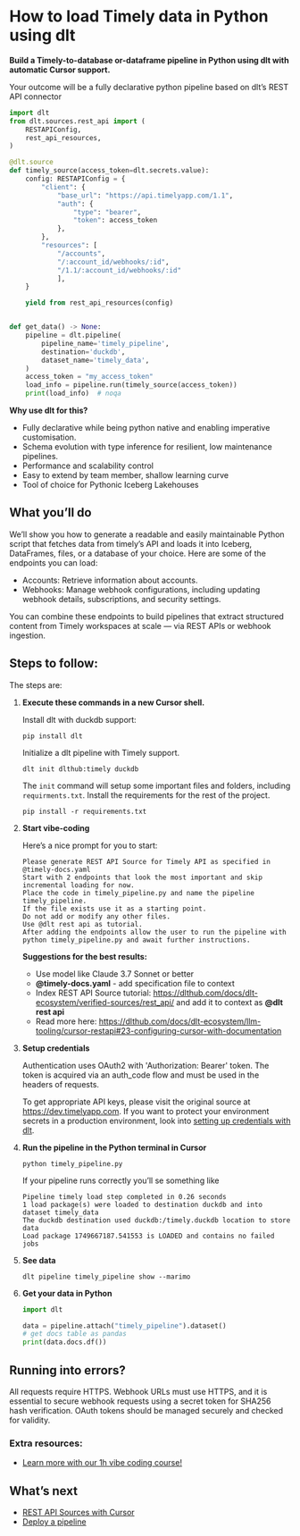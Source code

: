 # How to load Timely data in Python using dlt

**Build a Timely-to-database or-dataframe pipeline in Python using dlt with automatic Cursor support.**

Your outcome will be a fully declarative python pipeline based on dlt’s REST API connector

```python
import dlt
from dlt.sources.rest_api import (
    RESTAPIConfig,
    rest_api_resources,
)

@dlt.source
def timely_source(access_token=dlt.secrets.value):
    config: RESTAPIConfig = {
        "client": {
            "base_url": "https://api.timelyapp.com/1.1",
            "auth": {
                "type": "bearer",
                "token": access_token
            },
        },
        "resources": [
            "/accounts",
            "/:account_id/webhooks/:id",
            "/1.1/:account_id/webhooks/:id"
            ],
    }

    yield from rest_api_resources(config)


def get_data() -> None:
    pipeline = dlt.pipeline(
        pipeline_name='timely_pipeline',
        destination='duckdb',
        dataset_name='timely_data', 
    )
    access_token = "my_access_token"
    load_info = pipeline.run(timely_source(access_token))
    print(load_info)  # noqa
```

**Why use dlt for this?**

- Fully declarative while being python native and enabling imperative customisation.
- Schema evolution with type inference for resilient, low maintenance pipelines.
- Performance and scalability control
- Easy to extend by team member, shallow learning curve
- Tool of choice for Pythonic Iceberg  Lakehouses

## What you’ll do

We’ll show you how to generate a readable and easily maintainable Python script that fetches data from timely’s API and loads it into Iceberg, DataFrames, files, or a database of your choice. Here are some of the endpoints you can load:

- Accounts: Retrieve information about accounts.
- Webhooks: Manage webhook configurations, including updating webhook details, subscriptions, and security settings.

You can combine these endpoints to build pipelines that extract structured content from Timely workspaces at scale — via REST APIs or webhook ingestion.

## Steps to follow:

The steps are:

1. **Execute these commands in a new Cursor shell.**
    
    Install dlt with duckdb support:
    ```shell
    pip install dlt
    ```

    Initialize a dlt pipeline with Timely support.
    ```shell
    dlt init dlthub:timely duckdb
    ```

    The `init` command will setup some important files and folders, including `requirments.txt`. Install the requirements for the rest of the project.
    ```shell
    pip install -r requirements.txt
    ```
    
2. **Start vibe-coding**
    
    Here’s a nice prompt for you to start: 
    
    ```
    Please generate REST API Source for Timely API as specified in @timely-docs.yaml 
    Start with 2 endpoints that look the most important and skip incremental loading for now. 
    Place the code in timely_pipeline.py and name the pipeline timely_pipeline. 
    If the file exists use it as a starting point. 
    Do not add or modify any other files. 
    Use @dlt rest api as tutorial. 
    After adding the endpoints allow the user to run the pipeline with python timely_pipeline.py and await further instructions.
    
    ```
    
    **Suggestions for the best results:**
    - Use model like Claude 3.7 Sonnet or better
    - **@timely-docs.yaml** - add specification file to context
    - Index REST API Source tutorial: https://dlthub.com/docs/dlt-ecosystem/verified-sources/rest_api/ and add it to context as **@dlt rest api**
    - Read more here: https://dlthub.com/docs/dlt-ecosystem/llm-tooling/cursor-restapi#23-configuring-cursor-with-documentation
    
3. **Setup credentials** 
    
    Authentication uses OAuth2 with 'Authorization: Bearer' token. The token is acquired via an auth_code flow and must be used in the headers of requests.
    
    To get appropriate API keys, please visit the original source at https://dev.timelyapp.com.
    If you want to protect your environment secrets in a production environment, look into [setting up credentials with dlt](https://dlthub.com/docs/walkthroughs/add_credentials).
    
4. **Run the pipeline in the Python terminal in Cursor**
    
    ```shell
    python timely_pipeline.py
    ```
    
    If your pipeline runs correctly you’ll se something like
    
    ```shell
    Pipeline timely load step completed in 0.26 seconds
    1 load package(s) were loaded to destination duckdb and into dataset timely_data
    The duckdb destination used duckdb:/timely.duckdb location to store data
    Load package 1749667187.541553 is LOADED and contains no failed jobs
    ```
    
5. **See data**
    
    ```shell
    dlt pipeline timely_pipeline show --marimo
    ```
    
6. **Get your data in Python**
    
    ```python
    import dlt
    
    data = pipeline.attach("timely_pipeline").dataset()
    # get docs table as pandas
    print(data.docs.df())
    ```

## Running into errors?

All requests require HTTPS. Webhook URLs must use HTTPS, and it is essential to secure webhook requests using a secret token for SHA256 hash verification. OAuth tokens should be managed securely and checked for validity.

### Extra resources:

- [Learn more with our 1h vibe coding course!](https://www.youtube.com/watch?v=GGid70rnJuM)

## What’s next

- [REST API Sources with Cursor](https://dlthub.com/docs/dlt-ecosystem/llm-tooling/cursor-restapi)
- [Deploy a pipeline](https://dlthub.com/docs/walkthroughs/deploy-a-pipeline)